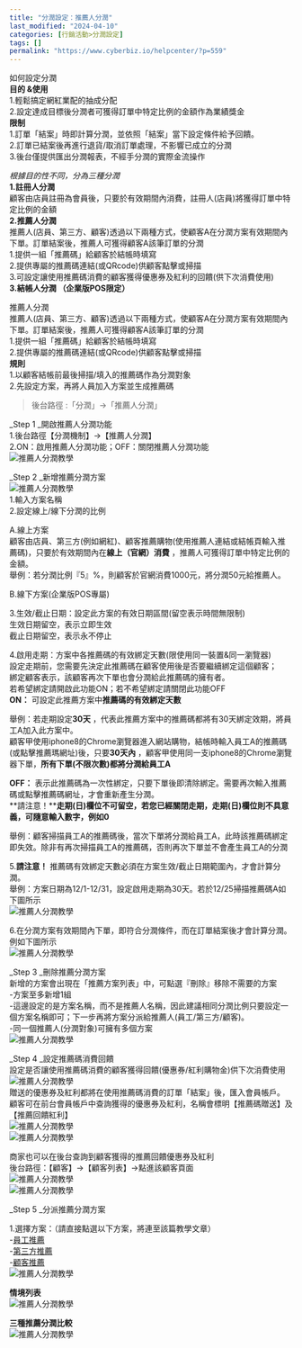 ```yaml
---
title: "分潤設定：推薦人分潤"
last_modified: "2024-04-10"
categories: [行銷活動>分潤設定]
tags: []
permalink: "https://www.cyberbiz.io/helpcenter/?p=559"
---
```


如何設定分潤  
**目的 &使用**  
1.輕鬆搞定網紅業配的抽成分配  
2.設定達成目標後分潤者可獲得訂單中特定比例的金額作為業績獎金  
**限制**  
1.訂單「結案」時即計算分潤，並依照「結案」當下設定條件給予回饋。  
2.訂單已結案後再進行退貨/取消訂單處理，不影響已成立的分潤  
3.後台僅提供匯出分潤報表，不經手分潤的實際金流操作

_根據目的性不同，分為三種分潤_  
**1.註冊人分潤**  
顧客由店員註冊為會員後，只要於有效期間內消費，註冊人(店員)將獲得訂單中特定比例的金額  
**2.推薦人分潤**  
推薦人(店員、第三方、顧客)透過以下兩種方式，使顧客A在分潤方案有效期間內下單。訂單結案後，推薦人可獲得顧客A該筆訂單的分潤  
1.提供一組「推薦碼」給顧客於結帳時填寫  
2.提供專屬的推薦碼連結(或QRcode)供顧客點擊或掃描  
3.可設定讓使用推薦碼消費的顧客獲得優惠券及紅利的回饋(供下次消費使用)  
**3.結帳人分潤 （企業版POS限定）**  

推薦人分潤  
推薦人(店員、第三方、顧客)透過以下兩種方式，使顧客A在分潤方案有效期間內下單。訂單結案後，推薦人可獲得顧客A該筆訂單的分潤  
1.提供一組「推薦碼」給顧客於結帳時填寫  
2.提供專屬的推薦碼連結(或QRcode)供顧客點擊或掃描  
**規則**  
1.以顧客結帳前最後掃描/填入的推薦碼作為分潤對象  
2.先設定方案，再將人員加入方案並生成推薦碼  

> 後台路徑 :「分潤」→「推薦人分潤」

_Step 1  _開啟推薦人分潤功能  
1.後台路徑【分潤機制】→【推薦人分潤】  
2.ON：啟用推薦人分潤功能；OFF：關閉推薦人分潤功能  
![推薦人分潤教學](https://www.cyberbiz.co/helpcenter/wp-content/uploads/2019/09/推薦人分潤1.png)

_Step 2  _新增推薦分潤方案  
![推薦人分潤教學](https://www.cyberbiz.co/helpcenter/wp-content/uploads/2019/09/推薦人分潤2.png)  
1.輸入方案名稱  
2.設定線上/線下分潤的比例

A.線上方案  
顧客由店員、第三方(例如網紅)、顧客推薦購物(使用推薦人連結或結帳頁輸入推薦碼)，只要於有效期間內在**線上（官網）消費**
，推薦人可獲得訂單中特定比例的金額。  
舉例：若分潤比例『5』%，則顧客於官網消費1000元，將分潤50元給推薦人。

B.線下方案(企業版POS專屬)  

3.生效/截止日期：設定此方案的有效日期區間(留空表示時間無限制)  
生效日期留空，表示立即生效  
截止日期留空，表示永不停止

4.啟用走期：方案中各推薦碼的有效綁定天數(限使用同一裝置&同一瀏覽器)  
設定走期前，您需要先決定此推薦碼在顧客使用後是否要繼續綁定這個顧客；  
綁定顧客表示，該顧客再次下單也會分潤給此推薦碼的擁有者。  
若希望綁定請開啟此功能ON；若不希望綁定請關閉此功能OFF  
**ON：** 可設定此推薦方案中**推薦碼的有效綁定天數**

舉例：若走期設定**30天** ，代表此推薦方案中的推薦碼都將有30天綁定效期，將員工A加入此方案中。  
顧客甲使用iphone8的Chrome瀏覽器進入網站購物，結帳時輸入員工A的推薦碼(或點擊推薦瑪網址)後，只要**30天內**
，顧客甲使用同一支iphone8的Chrome瀏覽器下單，**所有下單(不限次數)都將分潤給員工A**

**OFF：** 表示此推薦碼為一次性綁定，只要下單後即清除綁定。需要再次輸入推薦碼或點擊推薦碼網址，才會重新產生分潤。  
**請注意！****走期(日)欄位不可留空，若您已經關閉走期，走期(日)欄位則不具意義，可隨意輸入數字，例如0**

舉例：顧客掃描員工A的推薦碼後，當次下單將分潤給員工A，此時該推薦碼綁定即失效。除非有再次掃描員工A的推薦碼，否則再次下單並不會產生員工A的分潤

5.**請注意！** 推薦碼有效綁定天數必須在方案生效/截止日期範圍內，才會計算分潤。  
舉例：方案日期為12/1-12/31，設定啟用走期為30天。若於12/25掃描推薦碼A如下圖所示  
![推薦人分潤教學](https://www.cyberbiz.co/helpcenter/wp-content/uploads/2019/09/推薦人分潤3.png)

6.在分潤方案有效期間內下單，即符合分潤條件，而在訂單結案後才會計算分潤。  
例如下圖所示  
![推薦人分潤教學](https://www.cyberbiz.co/helpcenter/wp-content/uploads/2019/09/推薦人分潤4.png)

_Step 3  _刪除推薦分潤方案  
新增的方案會出現在「推薦方案列表」中，可點選『刪除』移除不需要的方案  
-方案至多新增1組  
-這邊設定的是方案名稱，而不是推薦人名稱，因此建議相同分潤比例只要設定一個方案名稱即可；下一步再將方案分派給推薦人(員工/第三方/顧客)。  
-同一個推薦人(分潤對象)可擁有多個方案  
![推薦人分潤教學](https://www.cyberbiz.co/helpcenter/wp-content/uploads/2019/09/推薦人分潤5.png)

_Step 4  _設定推薦碼消費回饋  
設定是否讓使用推薦碼消費的顧客獲得回饋(優惠券/紅利購物金)供下次消費使用  
![推薦人分潤教學](https://www.cyberbiz.co/helpcenter/wp-content/uploads/2019/09/推薦人分潤6.png)  
贈送的優惠券及紅利都將在使用推薦碼消費的訂單「結案」後，匯入會員帳戶。  
顧客可在前台會員帳戶中查詢獲得的優惠券及紅利，名稱會標明【推薦碼贈送】及【推薦回饋紅利】  
![推薦人分潤教學](https://www.cyberbiz.co/helpcenter/wp-content/uploads/2019/09/推薦人分潤7.png)  
![推薦人分潤教學](https://www.cyberbiz.co/helpcenter/wp-content/uploads/2019/09/推薦人分潤8.png)

商家也可以在後台查詢到顧客獲得的推薦回饋優惠券及紅利  
後台路徑：【顧客】→【顧客列表】→點進該顧客頁面  
![推薦人分潤教學](https://www.cyberbiz.co/helpcenter/wp-content/uploads/2019/09/推薦人分潤9.png)  
![推薦人分潤教學](https://www.cyberbiz.co/helpcenter/wp-content/uploads/2019/09/推薦人分潤10.png)

_Step 5  _分派推薦分潤方案

1.選擇方案：（請直接點選以下方案，將連至該篇教學文章）  
-[員工推薦](https://www.cyberbiz.co/helpcenter/?p=608)  
-[第三方推薦](https://www.cyberbiz.co/helpcenter/?p=597)  
-[顧客推薦](https://www.cyberbiz.co/helpcenter/?p=579)  
![推薦人分潤教學](https://www.cyberbiz.co/helpcenter/wp-content/uploads/2019/09/推薦人分潤11.png)

**情境列表**  
![推薦人分潤教學](https://www.cyberbiz.co/helpcenter/wp-content/uploads/2019/09/推薦人分潤33.png)

**三種推薦分潤比較**  
![推薦人分潤教學](https://www.cyberbiz.co/helpcenter/wp-content/uploads/2019/09/推薦人分潤34.png)

